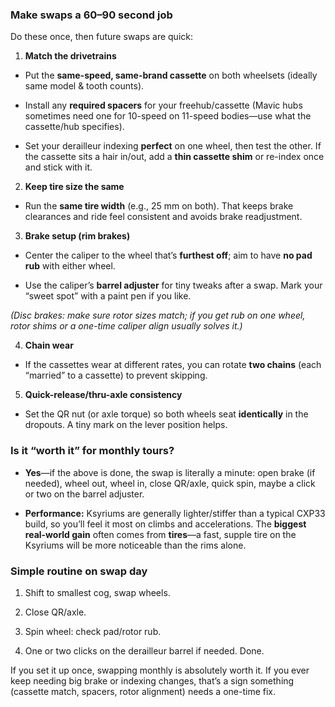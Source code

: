 ### Make swaps a 60–90 second job

Do these once, then future swaps are quick:

1. **Match the drivetrains**
    

- Put the **same-speed, same-brand cassette** on both wheelsets (ideally same model & tooth counts).
    
- Install any **required spacers** for your freehub/cassette (Mavic hubs sometimes need one for 10-speed on 11-speed bodies—use what the cassette/hub specifies).
    
- Set your derailleur indexing **perfect** on one wheel, then test the other. If the cassette sits a hair in/out, add a **thin cassette shim** or re-index once and stick with it.
    

2. **Keep tire size the same**
    

- Run the **same tire width** (e.g., 25 mm on both). That keeps brake clearances and ride feel consistent and avoids brake readjustment.
    

3. **Brake setup (rim brakes)**
    

- Center the caliper to the wheel that’s **furthest off**; aim to have **no pad rub** with either wheel.
    
- Use the caliper’s **barrel adjuster** for tiny tweaks after a swap. Mark your “sweet spot” with a paint pen if you like.
    

_(Disc brakes: make sure rotor sizes match; if you get rub on one wheel, rotor shims or a one-time caliper align usually solves it.)_

4. **Chain wear**
    

- If the cassettes wear at different rates, you can rotate **two chains** (each “married” to a cassette) to prevent skipping.
    

5. **Quick-release/thru-axle consistency**
    

- Set the QR nut (or axle torque) so both wheels seat **identically** in the dropouts. A tiny mark on the lever position helps.
    

### Is it “worth it” for monthly tours?

- **Yes**—if the above is done, the swap is literally a minute: open brake (if needed), wheel out, wheel in, close QR/axle, quick spin, maybe a click or two on the barrel adjuster.
    
- **Performance:** Ksyriums are generally lighter/stiffer than a typical CXP33 build, so you’ll feel it most on climbs and accelerations. The **biggest real-world gain** often comes from **tires**—a fast, supple tire on the Ksyriums will be more noticeable than the rims alone.
    

### Simple routine on swap day

1. Shift to smallest cog, swap wheels.
    
2. Close QR/axle.
    
3. Spin wheel: check pad/rotor rub.
    
4. One or two clicks on the derailleur barrel if needed. Done.
    

If you set it up once, swapping monthly is absolutely worth it. If you ever keep needing big brake or indexing changes, that’s a sign something (cassette match, spacers, rotor alignment) needs a one-time fix.